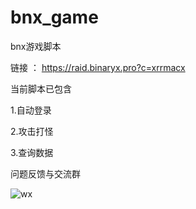 # bnx_game
bnx游戏脚本


链接 ： https://raid.binaryx.pro?c=xrrmacx

当前脚本已包含

1.自动登录

2.攻击打怪

3.查询数据

问题反馈与交流群


![wx](https://user-images.githubusercontent.com/113298166/221508672-76e9a24e-c77c-4c3d-abb4-defebb6d1da0.png)
